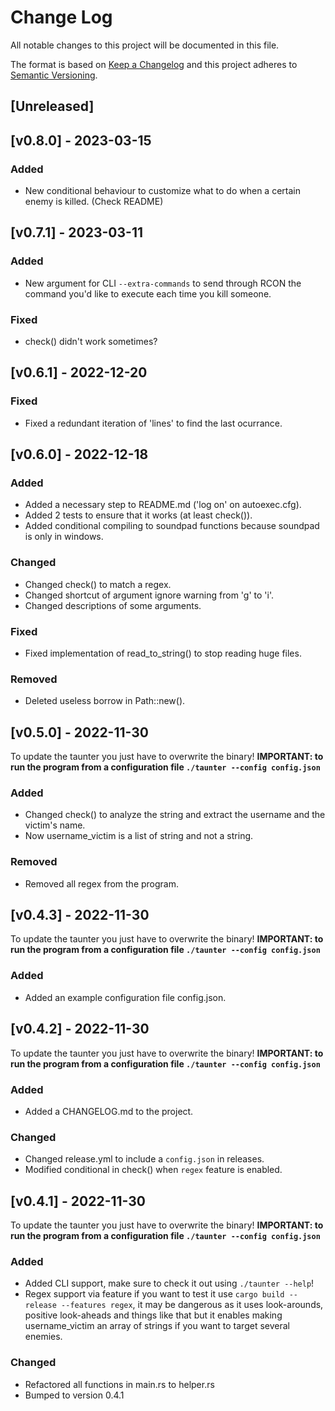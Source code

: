 
# Change Log
All notable changes to this project will be documented in this file.
 
The format is based on [Keep a Changelog](http://keepachangelog.com/)
and this project adheres to [Semantic Versioning](http://semver.org/).
 
## [Unreleased]

## [v0.8.0] - 2023-03-15

### Added

- New conditional behaviour to customize what to do when a certain enemy is killed. (Check README)

## [v0.7.1] - 2023-03-11

### Added

- New argument for CLI `--extra-commands` to send through RCON the command you'd like to execute each time you kill someone.

### Fixed

- check() didn't work sometimes?

## [v0.6.1] - 2022-12-20

### Fixed

- Fixed a redundant iteration of 'lines' to find the last ocurrance.

## [v0.6.0] - 2022-12-18

### Added

- Added a necessary step to README.md ('log on' on autoexec.cfg).
- Added 2 tests to ensure that it works (at least check()).
- Added conditional compiling to soundpad functions because soundpad is only in windows.

### Changed

- Changed check() to match a regex.
- Changed shortcut of argument ignore warning from 'g' to 'i'.
- Changed descriptions of some arguments.

### Fixed

- Fixed implementation of read_to_string() to stop reading huge files.

### Removed

- Deleted useless borrow in Path::new().

## [v0.5.0] - 2022-11-30
 
To update the taunter you just have to overwrite the binary!
**IMPORTANT: to run the program from a configuration file `./taunter --config config.json`**
 
### Added

- Changed check() to analyze the string and extract the username and the victim's name.
- Now username_victim is a list of string and not a string.

### Removed

- Removed all regex from the program.

## [v0.4.3] - 2022-11-30
 
To update the taunter you just have to overwrite the binary!
**IMPORTANT: to run the program from a configuration file `./taunter --config config.json`**
 
### Added

- Added an example configuration file config.json.

## [v0.4.2] - 2022-11-30
 
To update the taunter you just have to overwrite the binary!
**IMPORTANT: to run the program from a configuration file `./taunter --config config.json`**
 
### Added

- Added a CHANGELOG.md to the project.

### Changed

- Changed release.yml to include a `config.json` in releases.
- Modified conditional in check() when `regex` feature is enabled.

## [v0.4.1] - 2022-11-30
  
To update the taunter you just have to overwrite the binary!
**IMPORTANT: to run the program from a configuration file `./taunter --config config.json`**

### Added

- Added CLI support, make sure to check it out using `./taunter --help`!
- Regex support via feature if you want to test it use `cargo build --release --features regex`, it may be dangerous as it uses look-arounds, positive look-aheads and things like that but it enables making username_victim an array of strings if you want to target several enemies.

### Changed
  
- Refactored all functions in main.rs to helper.rs
- Bumped to version 0.4.1